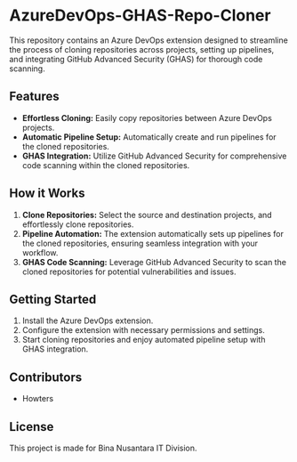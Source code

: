 # AzureDevOps-GHAS-Repo-Cloner

This repository contains an Azure DevOps extension designed to streamline the process of cloning repositories across projects, setting up pipelines, and integrating GitHub Advanced Security (GHAS) for thorough code scanning.

## Features

- **Effortless Cloning:** Easily copy repositories between Azure DevOps projects.
- **Automatic Pipeline Setup:** Automatically create and run pipelines for the cloned repositories.
- **GHAS Integration:** Utilize GitHub Advanced Security for comprehensive code scanning within the cloned repositories.

## How it Works

1. **Clone Repositories:** Select the source and destination projects, and effortlessly clone repositories.
2. **Pipeline Automation:** The extension automatically sets up pipelines for the cloned repositories, ensuring seamless integration with your workflow.
3. **GHAS Code Scanning:** Leverage GitHub Advanced Security to scan the cloned repositories for potential vulnerabilities and issues.

## Getting Started

1. Install the Azure DevOps extension.
2. Configure the extension with necessary permissions and settings.
3. Start cloning repositories and enjoy automated pipeline setup with GHAS integration.

## Contributors

- Howters

## License

This project is made for Bina Nusantara IT Division.
